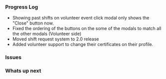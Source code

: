 ### Progress Log
- Showing past shifts on volunteer event click modal only shows the "Close" button now.
- Fixed the ordering of the buttons on the some of the modals to match all the other modals (Volunteer side)
- Moved shift request system to 2.0 release
- Added volunteer support to change their certificates on their profile.

### Issues

### Whats up next
<!--stackedit_data:
eyJoaXN0b3J5IjpbLTI0MjQ2OTA3LDE3MTkyMTEyNTEsOTkwNz
k3MzMxLDIwNDI2ODkyMDIsNzcxMjY3MDE5LC0yNDc5NjU5Miw3
NzEyNjcwMTldfQ==
-->